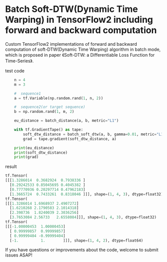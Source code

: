 Batch Soft-DTW(Dynamic Time Warping) in TensorFlow2 including forward and backward computation
===

Custom TensorFlow2 implementations of forward and backward computation of soft-DTW(Dynamic Time Warping) algorithm in batch mode, which is proposed in paper 《Soft-DTW: a Differentiable Loss Function for Time-Series》.

test code
```python
    n = 4
    m = 3

    #  sequence1
    a = tf.Variable(np.random.rand(1, n, 2))

    #  sequence2(or target sequence)
    b = np.random.rand(1, m, 2)

    eu_distance = batch_distance(a, b, metric="L1")

    with tf.GradientTape() as tape:
        soft_dtw_distance = batch_soft_dtw(a, b, gamma=0.01, metric="L1")
        grad = tape.gradient(soft_dtw_distance, a)

    print(eu_distance)
    print(soft_dtw_distance)
    print(grad)
```

result
```python
tf.Tensor(
[[[1.3286014  0.3682924  0.7938336 ]
  [0.29242533 0.85045695 0.4045382 ]
  [0.77770936 0.20297714 0.47962183]
  [1.3665724  0.7433261  0.8318046 ]]], shape=(1, 4, 3), dtype=float32)
tf.Tensor(
[[[1.3286014 1.6968937 2.4907272]
  [1.6210268 2.1790583 2.1014318]
  [2.398736  1.8240039 2.3036256]
  [3.7653084 2.56733   2.6558084]]], shape=(1, 4, 3), dtype=float32)
tf.Tensor(
[[[-1.00000453  1.00000453]
  [ 0.99999857  0.99999857]
  [ 0.99999404 -0.99999404]
  [-1.          1.        ]]], shape=(1, 4, 2), dtype=float64)
```

If you have questions or improvements about the code, welcome to submit issues ASAP!
